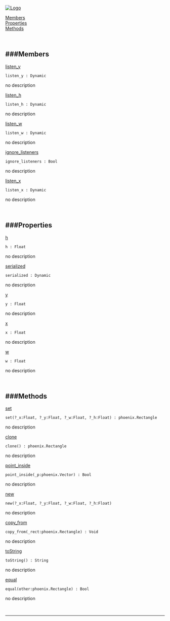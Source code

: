
[![Logo](http://luxeengine.com/images/logo.png)](index.html)


[Members](#Members)   
[Properties](#Properties)   
[Methods](#Methods)   


&nbsp;   

<a class="lift" name="Members" ></a>
###Members   
---
<a class="lift" name="listen_y" href="#listen_y">listen_y</a>



    listen_y : Dynamic

<span class="small_desc_flat"> no description </span>   

<a class="lift" name="listen_h" href="#listen_h">listen_h</a>



    listen_h : Dynamic

<span class="small_desc_flat"> no description </span>   

<a class="lift" name="listen_w" href="#listen_w">listen_w</a>



    listen_w : Dynamic

<span class="small_desc_flat"> no description </span>   

<a class="lift" name="ignore_listeners" href="#ignore_listeners">ignore_listeners</a>



    ignore_listeners : Bool

<span class="small_desc_flat"> no description </span>   

<a class="lift" name="listen_x" href="#listen_x">listen_x</a>



    listen_x : Dynamic

<span class="small_desc_flat"> no description </span>   

&nbsp;   

<a class="lift" name="Properties" ></a>
###Properties   
---
<a class="lift" name="h" href="#h">h</a>



    h : Float

<span class="small_desc_flat"> no description </span>   

<a class="lift" name="serialized" href="#serialized">serialized</a>



    serialized : Dynamic

<span class="small_desc_flat"> no description </span>   

<a class="lift" name="y" href="#y">y</a>



    y : Float

<span class="small_desc_flat"> no description </span>   

<a class="lift" name="x" href="#x">x</a>



    x : Float

<span class="small_desc_flat"> no description </span>   

<a class="lift" name="w" href="#w">w</a>



    w : Float

<span class="small_desc_flat"> no description </span>   

&nbsp;   

<a class="lift" name="Methods" ></a>
###Methods   
---
<a class="lift" name="set" href="#set">set</a>



    set(?_x:Float, ?_y:Float, ?_w:Float, ?_h:Float) : phoenix.Rectangle

<span class="small_desc_flat"> no description </span>   

<a class="lift" name="clone" href="#clone">clone</a>



    clone() : phoenix.Rectangle

<span class="small_desc_flat"> no description </span>   

<a class="lift" name="point_inside" href="#point_inside">point_inside</a>



    point_inside(_p:phoenix.Vector) : Bool

<span class="small_desc_flat"> no description </span>   

<a class="lift" name="new" href="#new">new</a>



    new(?_x:Float, ?_y:Float, ?_w:Float, ?_h:Float) 

<span class="small_desc_flat"> no description </span>   

<a class="lift" name="copy_from" href="#copy_from">copy_from</a>



    copy_from(_rect:phoenix.Rectangle) : Void

<span class="small_desc_flat"> no description </span>   

<a class="lift" name="toString" href="#toString">toString</a>



    toString() : String

<span class="small_desc_flat"> no description </span>   

<a class="lift" name="equal" href="#equal">equal</a>



    equal(other:phoenix.Rectangle) : Bool

<span class="small_desc_flat"> no description </span>   



&nbsp;
&nbsp;
&nbsp;

---  


&nbsp;   
&nbsp;   